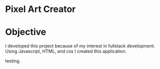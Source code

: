 # Pixel Art Creator

# Objective

I developed this project because of my interest in fullstack development. Using Javascript, HTML, and css I created this application. 

testing.
